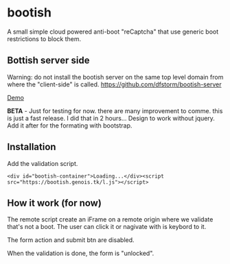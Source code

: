 # bootish
A small simple cloud powered anti-boot "reCaptcha" that use generic boot restrictions to block them.

## Bottish server side
Warning: do not install the bootish server on the same top level domain from where the "client-side" is called.
https://github.com/dfstorm/bootish-server

[Demo](https://bootish.genois.tk/exemple/)

**BETA** - Just for testing for now. there are many improvement to comme. this is just a fast release. I did that in 2 hours... Design to work without jquery. Add it after for the formating with bootstrap.

## Installation

Add the validation script.
```
<div id="bootish-container">Loading...</div><script src="https://bootish.genois.tk/l.js"></script>
```

## How it work (for now)

The remote script create an iFrame on a remote origin where we validate that's not a boot. The user can click it or nagivate with is keybord to it.

The form action and submit btn are disabled.

When the validation is done, the form is "unlocked".
